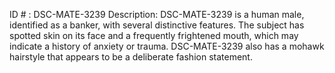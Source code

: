 ID # : DSC-MATE-3239
Description: DSC-MATE-3239 is a human male, identified as a banker, with several distinctive features. The subject has spotted skin on its face and a frequently frightened mouth, which may indicate a history of anxiety or trauma. DSC-MATE-3239 also has a mohawk hairstyle that appears to be a deliberate fashion statement.